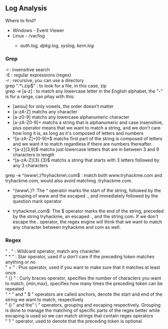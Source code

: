 <h2>Log Analysis</h2>
Where to find?
<ul>
  <li>Windows - Event Viewer</li>
  <li>Linux - /var/log</li>
  <ul>
    <li><i>auth.log, dpkg.log, syslog, kern.log</i></li>
  </ul>
</ul>
<h3>Grep</h3>
<p>
  -i : insensitive search<br>
  -E : regular expressions (regex) <br>
  -r : recursive, you can use a directory <br>
  grep ".*\.zip$" : to look for a file, in this case, zip<br>
  grep -e [a-z] : to match any lowercase letter in the English alphabet, the "-" is for a range,  can pñay with this:<br>
  <ul>
    <li>[aeiou] for only vowels, the order doesn't matter</li>
    <li>[a-zA-Z] matchs any character</li>
    <li>[a-z0-9] matchs any lowercase alphanumeric character</li>
    <li>[a-zA-Z0-9]+ matchs a string that is alphanumeric and case insensitive, plus operator means that we want to match a string, and we don't care how long it is, as long as it's composed of letters and numbers</li>
    <li>^[a-zA-Z]+[0-9]*$ matchs first part of the string is composed of letters and we want it to match regardless if there are numbers thereafter.</li>
    <li>^[a-z]{3,9}$ matchs just lowercase letters that are in between 3 and 9 characters in length</li>
    <li>^[a-zA-Z]{3}.{3}$ matchs a string that starts with 3 letters followed by any 3 characters</li>
  </ul>
  grep -e ^(www\.)?tryhackme\.com$ : match both www.tryhackme.com and tryhackme.com, would also avoid matching .tryhackme.com.<br>
  <ul><li>^(www\.)?: The ^ operator marks the start of the string, followed by the grouping of www and the escaped ., and immediately followed by the question mark operator</li></ul>
  <ul><li>tryhackme\.com$: The $ operator marks the end of the string, preceded by the string tryhackme, an escaped ., and the string com. If we don't escape the . operator, the regex engine will think that we want to match any character between tryhackme and com as well.</li></ul>
</p>
<h3>Regex</h3>
<p>
  " . " : Wildcard operator, match any character<br>
  " * " : Star operator, used if u don't care if the preceding token matches anything or no<br>
  " + " : Plus operator, used if you want to make sure that it matches at least once<br>
  " {} " : Curly braces operator, specifies the number of characters you want to match, {min,max}, specifies how many times the preceding token can be repeated<br>
  " ^ " and " $ " operators are called anchors, denote the start and end of the string we want to match, respectively<br>
  " () " and the" \ " operators, grouping and escaping respectively. Grouping is done to manage the matching of specific parts of the regex better while escaping is used so we can match strings that contain regex operators<br>
  " ? " operator, used to denote that the preceding token is optional<br>  
</p>
